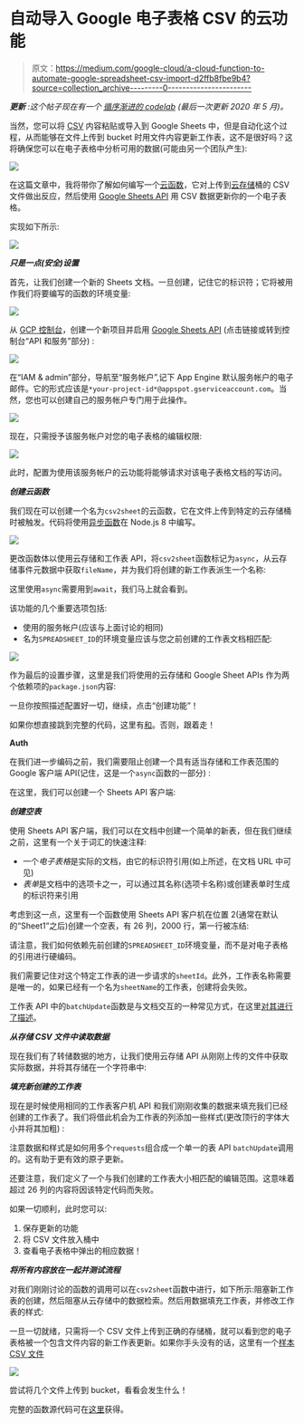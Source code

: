 # 自动导入 Google 电子表格 CSV 的云功能

> 原文：<https://medium.com/google-cloud/a-cloud-function-to-automate-google-spreadsheet-csv-import-d2ffb8fbe9b4?source=collection_archive---------0----------------------->

***更新*** *:这个帖子现在有一个* [*循序渐进的 codelab*](https://codelabs.developers.google.com/codelabs/cloud-function2sheet) *(最后一次更新 2020 年 5 月)。*

当然，您可以将 [CSV](https://en.wikipedia.org/wiki/Comma-separated_values) 内容粘贴或导入到 Google Sheets 中，但是自动化这个过程，从而能够在文件上传到 bucket 时用文件内容更新工作表，这不是很好吗？这将确保您可以在电子表格中分析可用的数据(可能由另一个团队产生):

![](img/bcf1529e542e65600029fe1a3b282903.png)

在这篇文章中，我将带你了解如何编写一个[云函数](https://cloud.google.com/functions/)，它对上传到[云存储](https://cloud.google.com/storage/)桶的 CSV 文件做出反应，然后使用 [Google Sheets API](https://developers.google.com/sheets/api/) 用 CSV 数据更新你的一个电子表格。

实现如下所示:

![](img/0e095333dde221f67e4aa423fb302a96.png)

***只是一点(安全)设置***

首先，让我们创建一个新的 Sheets 文档。一旦创建，记住它的标识符；它将被用作我们将要编写的函数的环境变量:

![](img/c84bc18e4e05031fb0dbe93d59798a5c.png)

从 [GCP 控制台](http://console.cloud.google.com)，创建一个新项目并启用 [Google Sheets API](https://console.cloud.google.com/apis/library/sheets.googleapis.com) (点击链接或转到控制台“API 和服务”部分) :

![](img/bf7263e61fd1b0abe22675f172a335d1.png)

在“IAM & admin”部分，导航至“服务帐户”,记下 App Engine 默认服务帐户的电子邮件。它的形式应该是`*your-project-id*@appspot.gserviceaccount.com`。当然，您也可以创建自己的服务帐户专门用于此操作。

![](img/92ba11fa1a77f9d865709474a3a5723a.png)

现在，只需授予该服务帐户对您的电子表格的编辑权限:

![](img/f30bbba65f1d954652e0f7e924f07106.png)

此时，配置为使用该服务帐户的云功能将能够请求对该电子表格文档的写访问。

***创建云函数***

我们现在可以创建一个名为`csv2sheet`的云函数，它在文件上传到特定的云存储桶时被触发。代码将使用[异步函数](https://developers.google.com/web/fundamentals/primers/async-functions)在 Node.js 8 中编写。

![](img/77e43adb864f1cc612d017cd6c03451a.png)

更改函数体以使用云存储和工作表 API，将`csv2sheet`函数标记为`async`，从云存储事件元数据中获取`fileName`，并为我们将创建的新工作表派生一个名称:

这里使用`async`需要用到`await`，我们马上就会看到。

该功能的几个重要选项包括:

*   使用的服务帐户(应该与上面讨论的相同)
*   名为`SPREADSHEET_ID`的环境变量应该与您之前创建的工作表文档相匹配:

![](img/db51f0068cf87a00ca7bede86403fcf2.png)

作为最后的设置步骤，这里是我们将使用的云存储和 Google Sheet APIs 作为两个依赖项的`package.json`内容:

一旦你按照描述配置好一切，继续，点击“创建功能”！

如果你想直接跳到完整的代码，这里有[和](https://gist.github.com/alexismp/86315a74cdf887003b11f4ceade924de)。否则，跟着走！

**Auth**

在我们进一步编码之前，我们需要阻止创建一个具有适当存储和工作表范围的 Google 客户端 API(记住，这是一个`async`函数的一部分) :

在这里，我们可以创建一个 Sheets API 客户端:

***创建空表***

使用 Sheets API 客户端，我们可以在文档中创建一个简单的新表，但在我们继续之前，这里有一个关于词汇的快速注释:

*   一个*电子表格*是实际的文档，由它的标识符引用(如上所述，在文档 URL 中可见)
*   *表单*是文档中的选项卡之一，可以通过其名称(选项卡名称)或创建表单时生成的标识符来引用

考虑到这一点，这里有一个函数使用 Sheets API 客户机在位置 2(通常在默认的“Sheet1”之后)创建一个空表，有 26 列，2000 行，第一行被冻结:

请注意，我们如何依赖先前创建的`SPREADSHEET_ID`环境变量，而不是对电子表格的引用进行硬编码。

我们需要记住对这个特定工作表的进一步请求的`sheetId`。此外，工作表名称需要是唯一的，如果已经有一个名为`sheetName`的工作表，创建将会失败。

工作表 API 中的`batchUpdate`函数是与文档交互的一种常见方式，在这里[对其进行了描述](https://developers.google.com/sheets/api/guides/batchupdate)。

***从存储 CSV 文件中读取数据***

现在我们有了转储数据的地方，让我们使用云存储 API 从刚刚上传的文件中获取实际数据，并将其存储在一个字符串中:

***填充新创建的工作表***

现在是时候使用相同的工作表客户机 API 和我们刚刚收集的数据来填充我们已经创建的工作表了。我们将借此机会为工作表的列添加一些样式(更改顶行的字体大小并将其加粗) :

注意数据和样式是如何用多个`requests`组合成一个单一的表 API `batchUpdate`调用的。这有助于更有效的原子更新。

还要注意，我们定义了一个与我们创建的工作表大小相匹配的编辑范围。这意味着超过 26 列的内容将因该特定代码而失败。

如果一切顺利，此时您可以:

1.  保存更新的功能
2.  将 CSV 文件放入桶中
3.  查看电子表格中弹出的相应数据！

***将所有内容放在一起并测试流程***

对我们刚刚讨论的函数的调用可以在`csv2sheet`函数中进行，如下所示:阻塞新工作表的创建，然后阻塞从云存储中的数据检索。然后用数据填充工作表，并修改工作表的样式:

一旦一切就绪，只需将一个 CSV 文件上传到正确的存储桶，就可以看到您的电子表格被一个包含文件内容的新工作表更新。如果你手头没有的话，这里有一个[样本 CSV 文件](https://storage.googleapis.com/alexismp-csv-demo/random-sales.csv)

![](img/6f78b4d01c6d29f6319a52feb5e90978.png)

尝试将几个文件上传到 bucket，看看会发生什么！

完整的函数源代码可在[这里](https://gist.github.com/alexismp/86315a74cdf887003b11f4ceade924de)获得。
